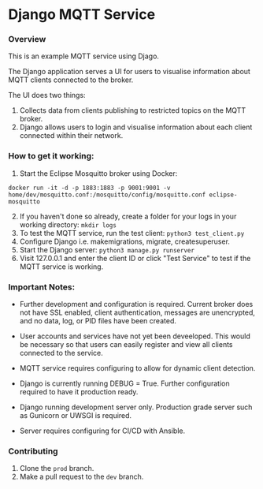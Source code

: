 # Django MQTT Service


### Overview

This is an example MQTT service using Djago.

The Django application serves a UI for users to visualise information about MQTT clients connected to the broker.

The UI does two things:
1. Collects data from clients publishing to restricted topics on the MQTT broker.
2. Django allows users to login and visualise information about each client connected within their network.

### How to get it working:

1. Start the Eclipse Mosquitto broker using Docker:

`docker run -it -d -p 1883:1883 -p 9001:9001 -v home/dev/mosquitto.conf:/mosquitto/config/mosquitto.conf eclipse-mosquitto`

2. If you haven't done so already, create a folder for your logs in your working directory: `mkdir logs`
3. To test the MQTT service, run the test client: `python3 test_client.py`
4. Configure Django i.e. makemigrations, migrate, createsuperuser.
5. Start the Django server: `python3 manage.py runserver`
8. Visit 127.0.0.1 and enter the client ID or click "Test Service" to test if the MQTT service is working.

### Important Notes: 
- Further development and configuration is required. Current broker does not have SSL enabled, client authentication, messages are unencrypted, and no data, log, or PID files have been created.

- User accounts and services have not yet been deveeloped. This would be necessary so that users can easily register and view all clients connected to the service.

- MQTT service requires configuring to allow for dynamic client detection.

- Django is currently running DEBUG = True. Further configuration required to have it production ready.

- Django running development server only. Production grade server such as Gunicorn or UWSGI is required.

- Server requires configuring for CI/CD with Ansible.

### Contributing

1. Clone the `prod` branch.
2. Make a pull request to the `dev` branch.